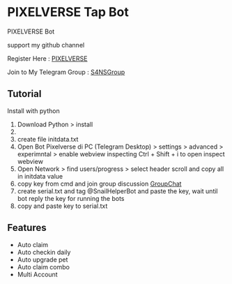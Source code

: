# PIXELVERSE Tap Bot
PIXELVERSE Bot 

support my github channel 

Register Here : [PIXELVERSE](https://t.me/pixelversexyzbot?start=6057140648)

Join to My Telegram Group : [S4NSGroup](https://t.me/sansxgroup)


## Tutorial

Install with python

1. Download Python > install
2. 
3. create file initdata.txt
4. Open Bot Pixelverse di PC (Telegram Desktop) > settings > advanced > experimntal > enable webview inspecting
    Ctrl + Shift + i to open inspect webview
5. Open Network > find users/progress > select header scroll and copy all in initdata value
6. copy key from cmd and join group discussion [GroupChat](https://t.me/+gU8ad-nLYNI3NjY1)
7. create serial.txt and tag @SnailHelperBot and paste the key, wait until bot reply the key for running the bots
8. copy and paste key to serial.txt


## Features
- Auto claim
- Auto checkin daily
- Auto upgrade pet
- Auto claim combo
- Multi Account
